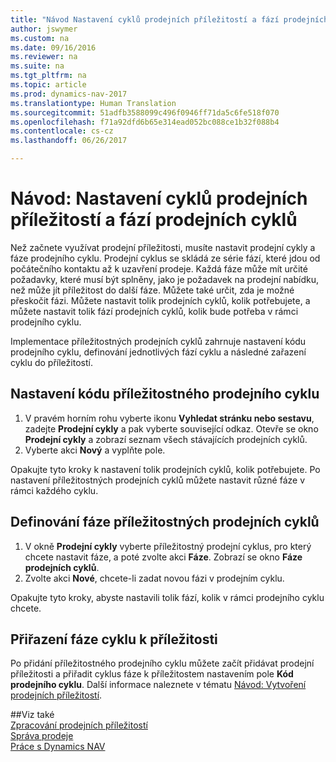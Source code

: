 ```yaml
---
title: "Návod Nastavení cyklů prodejních příležitostí a fází prodejních cyklů"
author: jswymer
ms.custom: na
ms.date: 09/16/2016
ms.reviewer: na
ms.suite: na
ms.tgt_pltfrm: na
ms.topic: article
ms.prod: dynamics-nav-2017
ms.translationtype: Human Translation
ms.sourcegitcommit: 51adfb3588099c496f0946ff71da5c6fe518f070
ms.openlocfilehash: f71a92dfd6b65e314ead052bc088ce1b32f088b4
ms.contentlocale: cs-cz
ms.lasthandoff: 06/26/2017

---
```

# <a name="how-to-set-up-opportunity-sales-cycles-and-cycle-stages"></a>Návod: Nastavení cyklů prodejních příležitostí a fází prodejních cyklů
Než začnete využívat prodejní příležitosti, musíte nastavit prodejní cykly a fáze prodejního cyklu. Prodejní cyklus se skládá ze série fází, které jdou od počátečního kontaktu až k uzavření prodeje. Každá fáze může mít určité požadavky, které musí být splněny, jako je požadavek na prodejní nabídku, než může jít příležitost do další fáze. Můžete také určit, zda je možné přeskočit fázi. Můžete nastavit tolik prodejních cyklů, kolik potřebujete, a můžete nastavit tolik fází prodejních cyklů, kolik bude potřeba v rámci prodejního cyklu.

Implementace příležitostných prodejních cyklů zahrnuje nastavení kódu prodejního cyklu, definování jednotlivých fází cyklu a následné zařazení cyklu do příležitostí.

## <a name="to-set-up-an-opportunity-sales-cycle-code"></a>Nastavení kódu příležitostného prodejního cyklu
1. V pravém horním rohu vyberte ikonu **Vyhledat stránku nebo sestavu**, zadejte **Prodejní cykly** a pak vyberte související odkaz. Otevře se okno **Prodejní cykly** a zobrazí seznam všech stávajících prodejních cyklů.
2. Vyberte akci **Nový** a vyplňte pole.

Opakujte tyto kroky k nastavení tolik prodejních cyklů, kolik potřebujete. Po nastavení příležitostných prodejních cyklů můžete nastavit různé fáze v rámci každého cyklu.

## <a name="to-define-opportunity-sales-cycle-stages"></a>Definování fáze příležitostných prodejních cyklů
1. V okně **Prodejní cykly** vyberte příležitostný prodejní cyklus, pro který chcete nastavit fáze, a poté zvolte akci **Fáze**. Zobrazí se okno **Fáze prodejních cyklů**.
2. Zvolte akci **Nové**, chcete-li zadat novou fázi v prodejním cyklu.

Opakujte tyto kroky, abyste nastavili tolik fází, kolik v rámci prodejního cyklu chcete.

## <a name="to-assign-stage-cycle-to-an-opportunity"></a>Přiřazení fáze cyklu k příležitosti
Po přidání  příležitostného prodejního cyklu můžete začít přidávat prodejní příležitosti a přiřadit cyklus fáze k příležitostem nastavením pole **Kód prodejního cyklu**. Další informace naleznete v tématu [Návod: Vytvoření prodejních příležitostí](marketing-how-create-opportunities.md).

##<a name="see-also"></a>Viz také  
[Zpracování prodejních příležitostí](marketing-processing-sales-opportunities.md)  
[Správa prodeje](sales-manage-sales.md)  
[Práce s Dynamics NAV](ui-work-product.md)

